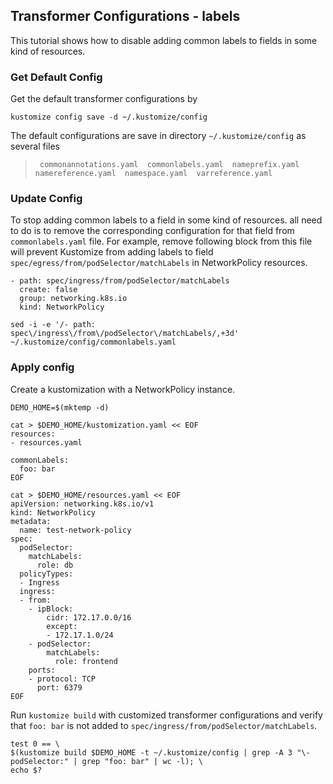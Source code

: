 ## Transformer Configurations - labels

This tutorial shows how to disable adding common labels to fields in some kind of resources.

### Get Default Config
Get the default transformer configurations by

<!-- @saveConfig @test -->
```
kustomize config save -d ~/.kustomize/config
```
The default configurations are save in directory `~/.kustomize/config` as several files

> ```
>  commonannotations.yaml  commonlabels.yaml  nameprefix.yaml  namereference.yaml  namespace.yaml  varreference.yaml
> ```

### Update Config
To stop adding common labels to a field in some kind of resources. all need to do is to remove the corresponding configuration for that field from `commonlabels.yaml` file. For example, remove following block from this file will prevent Kustomize from adding labels to field `spec/egress/from/podSelector/matchLabels` in NetworkPolicy resources.
```
- path: spec/ingress/from/podSelector/matchLabels
  create: false
  group: networking.k8s.io
  kind: NetworkPolicy
```
<!-- @removeConfig @test -->
```
sed -i -e '/- path: spec\/ingress\/from\/podSelector\/matchLabels/,+3d' ~/.kustomize/config/commonlabels.yaml
```

### Apply config
Create a kustomization with a NetworkPolicy instance.

<!-- @createKustomization @test -->
```
DEMO_HOME=$(mktemp -d)

cat > $DEMO_HOME/kustomization.yaml << EOF
resources:
- resources.yaml

commonLabels:
  foo: bar
EOF

cat > $DEMO_HOME/resources.yaml << EOF
apiVersion: networking.k8s.io/v1
kind: NetworkPolicy
metadata:
  name: test-network-policy
spec:
  podSelector:
    matchLabels:
      role: db
  policyTypes:
  - Ingress
  ingress:
  - from:
    - ipBlock:
        cidr: 172.17.0.0/16
        except:
        - 172.17.1.0/24
    - podSelector:
        matchLabels:
          role: frontend
    ports:
    - protocol: TCP
      port: 6379
EOF
```

Run `kustomize build` with customized transformer configurations and verify that
`foo: bar` is not added to `spec/ingress/from/podSelector/matchLabels`.

<!-- @build @test -->
```
test 0 == \
$(kustomize build $DEMO_HOME -t ~/.kustomize/config | grep -A 3 "\- podSelector:" | grep "foo: bar" | wc -l); \
echo $?    
```
